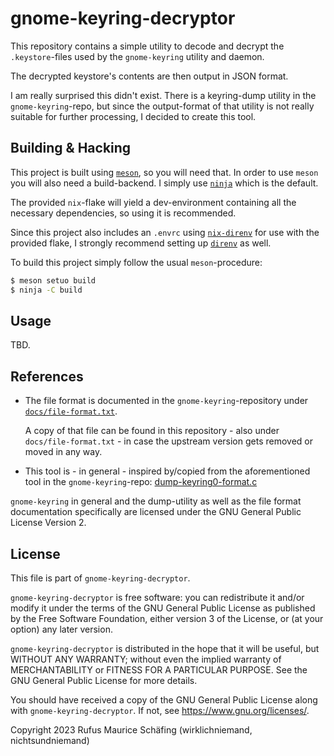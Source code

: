 # gnome-keyring-decryptor

This repository contains a simple utility to decode and decrypt the `.keystore`-files
used by the `gnome-keyring` utility and daemon.

The decrypted keystore's contents are then output in JSON format.

I am really surprised this didn't exist. There is a keyring-dump utility in the
`gnome-keyring`-repo, but since the output-format of that utility is not really suitable
for further processing, I decided to create this tool.

## Building & Hacking

This project is built using [`meson`](https://mesonbuild.com/), so you will need that.
In order to use `meson` you will also need a build-backend. I simply use [`ninja`](https://ninja-build.org/)
which is the default.

The provided `nix`-flake will yield a dev-environment containing all the necessary
dependencies, so using it is recommended.

Since this project also includes an `.envrc` using [`nix-direnv`](https://github.com/nix-community/nix-direnv)
for use with the provided flake, I strongly recommend setting up [`direnv`](https://direnv.net/)
as well.

To build this project simply follow the usual `meson`-procedure:
```sh
$ meson setuo build
$ ninja -C build
```

## Usage

TBD.

## References

 * The file format is documented in the `gnome-keyring`-repository under
   [`docs/file-format.txt`](https://gitlab.gnome.org/GNOME/gnome-keyring/-/blob/master/docs/file-format.txt).

   A copy of that file can be found in this repository - also under `docs/file-format.txt` -
   in case the upstream version gets removed or moved in any way.
 * This tool is - in general - inspired by/copied from the aforementioned tool in the
   `gnome-keyring`-repo:
   [dump-keyring0-format.c](https://gitlab.gnome.org/GNOME/gnome-keyring/-/blob/master/pkcs11/secret-store/dump-keyring0-format.c)

`gnome-keyring` in general and the dump-utility as well as the file format documentation
specifically are licensed under the GNU General Public License Version 2.

## License

This file is part of `gnome-keyring-decryptor`.

`gnome-keyring-decryptor` is free software: you can redistribute it and/or modify it
under the terms of the GNU General Public License as published by the Free Software Foundation,
either version 3 of the License, or (at your option) any later version.

`gnome-keyring-decryptor` is distributed in the hope that it will be useful, but WITHOUT ANY WARRANTY;
without even the implied warranty of MERCHANTABILITY or FITNESS FOR A PARTICULAR PURPOSE.
See the GNU General Public License for more details.

You should have received a copy of the GNU General Public License along with `gnome-keyring-decryptor`.
If not, see <https://www.gnu.org/licenses/>.

Copyright 2023 Rufus Maurice Schäfing (wirklichniemand, nichtsundniemand)
